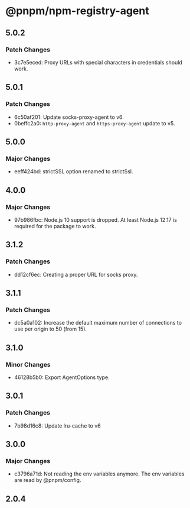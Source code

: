 # @pnpm/npm-registry-agent

## 5.0.2

### Patch Changes

- 3c7e5eced: Proxy URLs with special characters in credentials should work.

## 5.0.1

### Patch Changes

- 6c50af201: Update socks-proxy-agent to v6.
- 0beffc2a0: `http-proxy-agent` and `https-proxy-agent` update to v5.

## 5.0.0

### Major Changes

- eeff424bd: strictSSL option renamed to strictSsl.

## 4.0.0

### Major Changes

- 97b986fbc: Node.js 10 support is dropped. At least Node.js 12.17 is required for the package to work.

## 3.1.2

### Patch Changes

- dd12cf6ec: Creating a proper URL for socks proxy.

## 3.1.1

### Patch Changes

- dc5a0a102: Increase the default maximum number of connections to use per origin to 50 (from 15).

## 3.1.0

### Minor Changes

- 46128b5b0: Export AgentOptions type.

## 3.0.1

### Patch Changes

- 7b98d16c8: Update lru-cache to v6

## 3.0.0

### Major Changes

- c3796a71d: Not reading the env variables anymore. The env variables are read by @pnpm/config.

## 2.0.4
